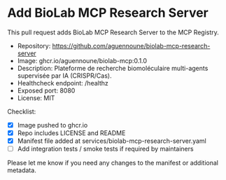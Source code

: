 # Add BioLab MCP Research Server

This pull request adds BioLab MCP Research Server to the MCP Registry.

- Repository: https://github.com/aguennoune/biolab-mcp-research-server
- Image: ghcr.io/aguennoune/biolab-mcp:0.1.0
- Description: Plateforme de recherche biomoléculaire multi-agents supervisée par IA (CRISPR/Cas).
- Healthcheck endpoint: /healthz
- Exposed port: 8080
- License: MIT

Checklist:
- [x] Image pushed to ghcr.io
- [x] Repo includes LICENSE and README
- [x] Manifest file added at services/biolab-mcp-research-server.yaml
- [ ] Add integration tests / smoke tests if required by maintainers

Please let me know if you need any changes to the manifest or additional metadata.